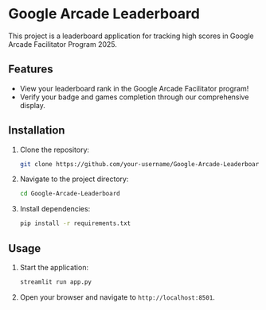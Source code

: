# Google Arcade Leaderboard

This project is a leaderboard application for tracking high scores in Google Arcade Facilitator Program 2025.

## Features

- View your leaderboard rank in the Google Arcade Facilitator program!
- Verify your badge and games completion through our comprehensive display.

## Installation

1. Clone the repository:
   ```bash
   git clone https://github.com/your-username/Google-Arcade-Leaderboard.git
   ```
2. Navigate to the project directory:
   ```bash
   cd Google-Arcade-Leaderboard
   ```
3. Install dependencies:
   ```bash
   pip install -r requirements.txt
   ```

## Usage

1. Start the application:
   ```bash
   streamlit run app.py
   ```
2. Open your browser and navigate to `http://localhost:8501`.
